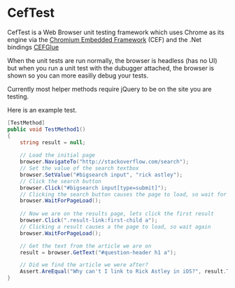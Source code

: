 CefTest
=======

CefTest is a Web Browser unit testing framework which uses Chrome as its engine via the [Chromium Embedded Framework](https://code.google.com/p/chromiumembedded/) (CEF) and the .Net bindings [CEFGlue](http://xilium.bitbucket.org/cefglue/)

When the unit tests are run normally, the browser is headless (has no UI) but when you run a unit test with the dubugger attached, the browser is shown so you can more easilly debug your tests.

Currently most helper methods require jQuery to be on the site you are testing.

Here is an example test.

```csharp
[TestMethod]
public void TestMethod1()
{
    string result = null;
    
    // Load the initial page
    browser.NavigateTo("http://stackoverflow.com/search");
    // Set the value of the search textbox
    browser.SetValue("#bigsearch input", "rick astley");
    // Click the search button
    browser.Click("#bigsearch input[type=submit]");
    // Clicking the search button causes the page to load, so wait for that to happen
    browser.WaitForPageLoad();
    
    // Now we are on the results page, lets click the first result
    browser.Click(".result-link:first-child a");
    // Clicking a result causes a the page to load, so wait again
    browser.WaitForPageLoad();

    // Get the text from the article we are on
    result = browser.GetText("#question-header h1 a");

    // Did we find the article we were after?
    Assert.AreEqual("Why can't I link to Rick Astley in iOS?", result.Trim());
}
```
